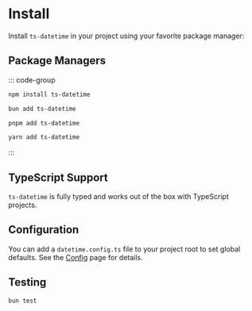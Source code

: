 # Install

Install `ts-datetime` in your project using your favorite package manager:

## Package Managers

::: code-group

```sh [npm]
npm install ts-datetime
```

```sh [bun]
bun add ts-datetime
```

```sh [pnpm]
pnpm add ts-datetime
```

```sh [yarn]
yarn add ts-datetime
```

:::

## TypeScript Support

`ts-datetime` is fully typed and works out of the box with TypeScript projects.

## Configuration

You can add a `datetime.config.ts` file to your project root to set global defaults. See the [Config](./config.md) page for details.

## Testing

```sh
bun test
```
